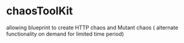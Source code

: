 # chaosToolKit
allowing blueprint to create HTTP chaos and Mutant chaos ( alternate functionality on demand for limited time period) 
